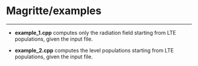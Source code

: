 # Magritte/examples
---

* **example_1.cpp** computes only the radiation field starting from LTE populations, given the input file.

* **example_2.cpp** computes the level populations starting from LTE populations, given the input file.
